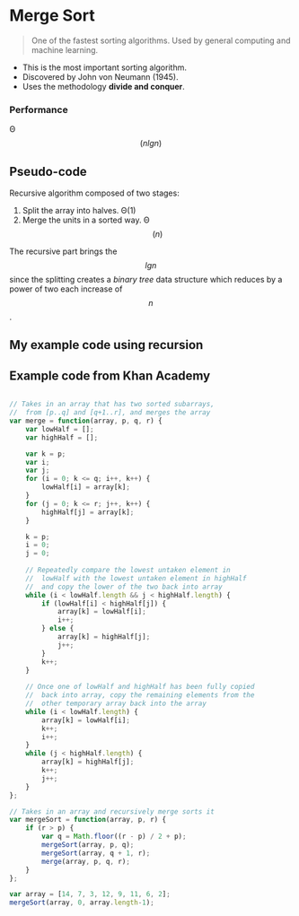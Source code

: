 # Merge Sort

> One of the fastest sorting algorithms. Used by general computing and machine learning.

- This is the most important sorting algorithm.
- Discovered by John von Neumann (1945).
- Uses the methodology **divide and conquer**.
    
### Performance

Θ$$(nlgn)$$

## Pseudo-code

Recursive algorithm composed of two stages:

1. Split the array into halves. Θ(1) 
2. Merge the units in a sorted way. Θ$$(n)$$

The recursive part brings the $$lgn$$ since the splitting creates a *binary tree* data structure which reduces by a power of two each increase of $$n$$.

## My example code using recursion 

[](codepen://cuadraman/pgGqpa?height=440)

## Example code from Khan Academy

```javascript

// Takes in an array that has two sorted subarrays,
//  from [p..q] and [q+1..r], and merges the array
var merge = function(array, p, q, r) {
    var lowHalf = [];
    var highHalf = [];

    var k = p;
    var i;
    var j;
    for (i = 0; k <= q; i++, k++) {
        lowHalf[i] = array[k];
    }
    for (j = 0; k <= r; j++, k++) {
        highHalf[j] = array[k];
    }

    k = p;
    i = 0;
    j = 0;
    
    // Repeatedly compare the lowest untaken element in
    //  lowHalf with the lowest untaken element in highHalf
    //  and copy the lower of the two back into array
    while (i < lowHalf.length && j < highHalf.length) {
        if (lowHalf[i] < highHalf[j]) {
            array[k] = lowHalf[i];
            i++;
        } else {
            array[k] = highHalf[j];
            j++;
        }
        k++;
    }
    
    // Once one of lowHalf and highHalf has been fully copied
    //  back into array, copy the remaining elements from the
    //  other temporary array back into the array
    while (i < lowHalf.length) {
        array[k] = lowHalf[i];
        k++;
        i++;
    }
    while (j < highHalf.length) {
        array[k] = highHalf[j];
        k++;
        j++;
    }
};

// Takes in an array and recursively merge sorts it
var mergeSort = function(array, p, r) {
    if (r > p) {
        var q = Math.floor((r - p) / 2 + p);
        mergeSort(array, p, q);
        mergeSort(array, q + 1, r);
        merge(array, p, q, r);
    }
};

var array = [14, 7, 3, 12, 9, 11, 6, 2];
mergeSort(array, 0, array.length-1);
```



